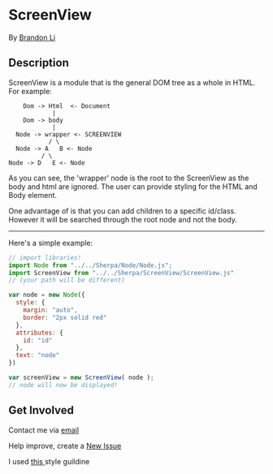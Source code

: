 <!--  
  README.md
  Created by Brandon Li on 3/2/19.
  Copyright © 2019 Brandon Li. All rights reserved. 
-->
ScreenView
=======
By [Brandon Li](https://github.com/brandonLi8)

## Description

ScreenView is a module that is the general DOM tree as a whole in HTML.
For example:
```
    Dom -> Html  <- Document
            |
    Dom -> body
            |
  Node -> wrapper <- SCREENVIEW
           / \
  Node -> A   B <- Node
         / \
Node -> D   E <- Node
```

As you can see, the 'wrapper' node is the root to the ScreenView as the body and html are ignored. The user can provide styling for the HTML and Body element.

One advantage of is that you can add children to a specific id/class.
However it will be searched through the root node and not the body.


-----------

Here's a simple example:

```javascript 
// import libraries!
import Node from "../../Sherpa/Node/Node.js";
import ScreenView from "../../Sherpa/ScreenView/ScreenView.js"
// (your path will be different)

var node = new Node({
  style: {
    margin: "auto",
    border: "2px solid red" 
  },
  attributes: {
    id: "id"
  },
  text: "node"
})

var screenView = new ScreenView( node ); 
// node will now be displayed!
```

## Get Involved

Contact me via <a href="mailto:brandon.li820@icloud.com" target="_blank"> email </a>

Help improve, create a <a href="https://github.com/brandonLi8/Sherpa/issues" target="_blank">New Issue</a>

I used <a href="https://github.com/brandonLi8/Portfolio-Website/blob/master/Style.md" target="_blank"> this </a> style guildine

